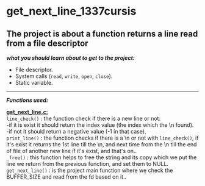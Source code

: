 # get_next_line_1337cursis
The project is about a function returns a line read from a file descriptor
------------------------------------------------------------------------
***what you should learn about to get to the project:***
- File descriptor.
- System calls (`read`, `write`, `open`, `close`).
- Static variable.

------------------------------------------------------------------------

***Functions used:***

**<a href="https://github.com/UNES01/get_next_line_1337cursis/blob/main/get_next_line.c">get_next_line.c:</a>**<br>
`line_check()` : the function check if there is a new line or not:<br>
	                -if it is exist it should return the index value (the index which the \n found).<br>
	                -if not it should return a negative value (-1 in that case).<br>
`print_line()` : the function checks if there is a \n or not with `line_check()`, if it's exist it returns the 1st line till the \n, and next time from the \n till the end of file of another new line if it's exist, and that's on..<br>
`_free()` : this function helps to free the string and its copy which we put the line we return from the previous function, and set them to NULL.
`get_next_line()` : is the project main function where we check the BUFFER_SIZE and read from the fd based on it..
